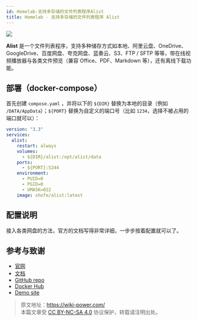 ```yaml
---
id: Homelab-支持多存储的文件列表程序Alist
title: Homelab - 支持多存储的文件列表程序 Alist
---
```


![](https://wiki-media-1253965369.cos.ap-guangzhou.myqcloud.com/img/202304141808001.png)

**Alist** 是一个文件列表程序，支持多种储存方式如本地、阿里云盘、OneDrive、GoogleDrive、百度网盘、夸克网盘、蓝奏云、S3、FTP / SFTP 等等，带在线视频播放器与各类文件预览（兼容 Office、PDF、Markdown 等），还有离线下载功能。

## 部署（docker-compose）

首先创建 `compose.yaml` ，并将以下的 `${DIR}` 替换为本地的目录（例如 `/DATA/AppData`）；`${PORT}` 替换为自定义的端口号（比如 `1234`，选择不被占用的端口就可以）：

```yaml title="compose.yaml"
version: "3.3"
services:
  alist:
    restart: always
    volumes:
      - ${DIR}/alist:/opt/alist/data
    ports:
      - ${PORT}:5244
    environment:
      - PUID=0
      - PGID=0
      - UMASK=022
    image: xhofe/alist:latest
```

## 配置说明

接入各类网盘的方法，官方的文档写得非常详细，一步步按着配置就可以了。

## 参考与致谢

- [官网](https://alist.nn.ci/)
- [文档](https://alist.nn.ci/guide/install/docker.html#release-version)
- [GitHub repo](https://github.com/alist-org/alist)
- [Docker Hub](https://hub.docker.com/r/xhofe/alist)
- [Demo site](https://al.nn.ci/)

> 原文地址：<https://wiki-power.com/>  
> 本篇文章受 [CC BY-NC-SA 4.0](https://creativecommons.org/licenses/by/4.0/deed.zh) 协议保护，转载请注明出处。
